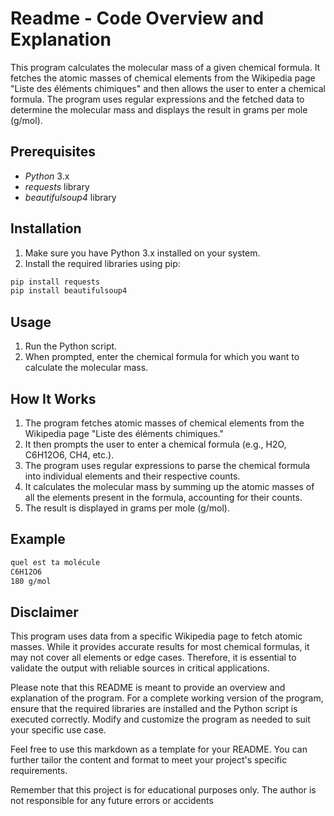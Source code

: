 # Readme - Code Overview and Explanation

This program calculates the molecular mass of a given chemical formula. It fetches the atomic masses of chemical elements from the Wikipedia page "Liste des éléments chimiques" and then allows the user to enter a chemical formula. The program uses regular expressions and the fetched data to determine the molecular mass and displays the result in grams per mole (g/mol).

## Prerequisites
- *Python* 3.x
- *requests* library
- *beautifulsoup4* library

## Installation
1. Make sure you have Python 3.x installed on your system.
2. Install the required libraries using pip:
```bash
pip install requests
pip install beautifulsoup4
```

## Usage
1. Run the Python script.
2. When prompted, enter the chemical formula for which you want to calculate the molecular mass.

## How It Works
1. The program fetches atomic masses of chemical elements from the Wikipedia page "Liste des éléments chimiques."
2. It then prompts the user to enter a chemical formula (e.g., H2O, C6H12O6, CH4, etc.).
3. The program uses regular expressions to parse the chemical formula into individual elements and their respective counts.
4. It calculates the molecular mass by summing up the atomic masses of all the elements present in the formula, accounting for their counts.
5. The result is displayed in grams per mole (g/mol).

## Example
```bash
quel est ta molécule
C6H12O6
180 g/mol
```

## Disclaimer
This program uses data from a specific Wikipedia page to fetch atomic masses. While it provides accurate results for most chemical formulas, it may not cover all elements or edge cases. Therefore, it is essential to validate the output with reliable sources in critical applications.



Please note that this README is meant to provide an overview and explanation of the program. For a complete working version of the program, ensure that the required libraries are installed and the Python script is executed correctly. Modify and customize the program as needed to suit your specific use case.

Feel free to use this markdown as a template for your README. You can further tailor the content and format to meet your project's specific requirements.

Remember that this project is for educational purposes only.
The author is not responsible for any future errors or accidents
